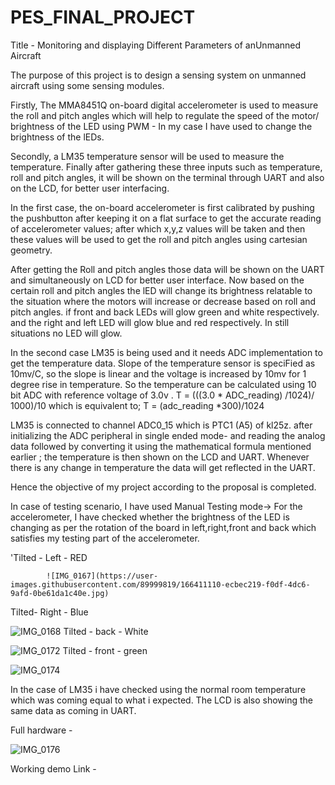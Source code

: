 # PES_FINAL_PROJECT


Title - Monitoring and displaying Different Parameters of anUnmanned Aircraft


The purpose of this project is to design a sensing system on unmanned aircraft using some sensing modules. 

Firstly, The MMA8451Q on-board digital accelerometer is used to measure the roll and pitch angles which will help to regulate the speed of the motor/ brightness of the LED using PWM - In my case I have used to change the brightness of the lEDs. 

Secondly, a LM35 temperature sensor will be used to measure the temperature. Finally after gathering these three inputs such as temperature, roll and pitch angles, it will be shown on the terminal through UART and also on the LCD, for better user interfacing.

In the first case, the on-board accelerometer is first calibrated by pushing the pushbutton after keeping it on a flat surface to get the accurate reading of accelerometer values; after which x,y,z values will be taken and then these values will be used to get the roll and pitch angles using cartesian geometry. 

After getting the Roll and pitch angles those data will be shown on the UART and simultaneously on LCD for better user interface. 
Now based on the certain roll and pitch angles the lED will change its brightness relatable to the situation where the motors will increase or decrease based on roll and pitch angles. if front and back LEDs will glow green and white respectively. and the right and left LED will glow blue and red respectively. In still situations no LED will glow. 

In the second case LM35 is being used and it needs ADC implementation to get the temperature data. 
Slope of the temperature sensor is speciFied as 10mv/C, so the slope is linear and the voltage is increased by 10mv for 1 degree rise in temperature. So the temperature can be calculated using 10 bit ADC with reference voltage of 3.0v .
T = (((3.0 * ADC_reading) /1024)/ 1000)/10 which is equivalent to; T = (adc_reading *300)/1024

LM35 is connected to channel ADC0_15 which is PTC1 (A5) of kl25z. 
after initializing the ADC peripheral in single ended mode- and reading the analog data followed by converting it using the mathematical formula mentioned earlier ; the temperature is then shown on the LCD and UART. Whenever there is any change in temperature the data will get reflected in the UART. 

Hence the objective of my project according to the proposal is completed. 

In case of testing scenario, I have used Manual Testing mode->
  For the accelerometer, I have checked whether the brightness of the LED is changing as per the rotation of the board in left,right,front and back which satisfies my testing part of the accelerometer. 
  
  
  'Tilted - Left - RED 
            
            ![IMG_0167](https://user-images.githubusercontent.com/89999819/166411110-ecbec219-f0df-4dc6-9afd-0be61da1c40e.jpg)
   Tilted- Right - Blue
        
   ![IMG_0168](https://user-images.githubusercontent.com/89999819/166411116-7277ee83-1f6b-469b-af22-10f3bf36be80.jpg)
  Tilted - back - White
 
  ![IMG_0172](https://user-images.githubusercontent.com/89999819/166411128-ca634e4a-510b-4814-a1ee-2aed8771517a.jpg)
   Tilted - front - green
   
  ![IMG_0174](https://user-images.githubusercontent.com/89999819/166411134-5d069f3c-6fa1-40e5-b87d-1b06cdf013e4.jpg)

  In the case of LM35 i have checked using the normal room temperature which was coming equal to what i expected. 
  The LCD is also showing the same data as coming in UART.
  
 Full hardware - 

  ![IMG_0176](https://user-images.githubusercontent.com/89999819/166411425-b228fd0b-4624-4923-b31b-9afe1e381904.jpg)

 

 Working demo Link - 



